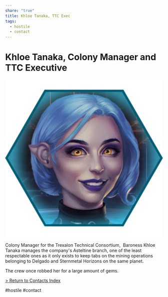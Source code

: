 ```yaml
---
share: "true"
title: Khloe Tanaka, TTC Exec
tags:
  - hostile
  - contact
---
```

  
# Khloe Tanaka, Colony Manager and TTC Executive  
![KhloeTanaka.png](../Attachments/KhloeTanaka.png)  
  
Colony Manager for the Trexalon Technical Consortium,  Baroness Khloe Tanaka manages the company's Asteltine branch, one of the least respectable ones as it only exists to keep tabs on the mining operations belonging to Delgado and Sternmetal Horizons on the same planet.  
  
The crew once robbed her for a large amount of gems.  
  
[> Return to Contacts Index](./index.md)  
  
#hostile #contact